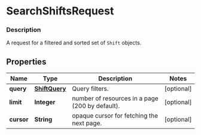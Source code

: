 
# SearchShiftsRequest

### Description

A request for a filtered and sorted set of `Shift` objects.

## Properties
Name | Type | Description | Notes
------------ | ------------- | ------------- | -------------
**query** | [**ShiftQuery**](ShiftQuery.md) | Query filters. |  [optional]
**limit** | **Integer** | number of resources in a page (200 by default). |  [optional]
**cursor** | **String** | opaque cursor for fetching the next page. |  [optional]




